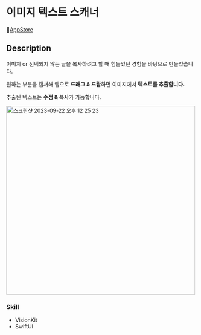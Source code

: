 # 이미지 텍스트 스캐너

🍎[AppStore](https://apps.apple.com/kr/app/%EC%9D%B4%EB%AF%B8%EC%A7%80-%ED%85%8D%EC%8A%A4%ED%8A%B8-%EC%8A%A4%EC%BA%90%EB%84%88/id6466780159?mt=12)

## Description

이미지 or 선택되지 않는 글을 복사하려고 할 때 힘들었던 경험을 바탕으로 만들었습니다.

원하는 부분을 캡쳐해 앱으로 **드래그 & 드랍**하면 이미지에서 **텍스트를 추출합니다.**

추출된 텍스트는 **수정 & 복사**가 가능합니다.

<img width="500" alt="스크린샷 2023-09-22 오후 12 25 23" src="https://github.com/Mindohyeon/ScanImageText/assets/81687906/3998ac36-a99b-40bb-b9a5-751b8fb700c3">


### Skill
- VisionKit
- SwiftUI
